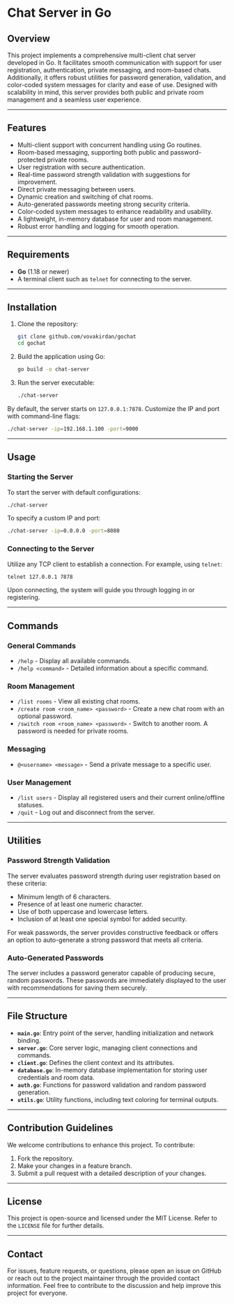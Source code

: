 # Chat Server in Go

## Overview
This project implements a comprehensive multi-client chat server developed in Go. It facilitates smooth communication with support for user registration, authentication, private messaging, and room-based chats. Additionally, it offers robust utilities for password generation, validation, and color-coded system messages for clarity and ease of use. Designed with scalability in mind, this server provides both public and private room management and a seamless user experience.

---

## Features
- Multi-client support with concurrent handling using Go routines.
- Room-based messaging, supporting both public and password-protected private rooms.
- User registration with secure authentication.
- Real-time password strength validation with suggestions for improvement.
- Direct private messaging between users.
- Dynamic creation and switching of chat rooms.
- Auto-generated passwords meeting strong security criteria.
- Color-coded system messages to enhance readability and usability.
- A lightweight, in-memory database for user and room management.
- Robust error handling and logging for smooth operation.

---

## Requirements
- **Go** (1.18 or newer)
- A terminal client such as `telnet` for connecting to the server.

---

## Installation
1. Clone the repository:
   ```bash
   git clone github.com/vovakirdan/gochat
   cd gochat
   ```

2. Build the application using Go:
   ```bash
   go build -o chat-server
   ```

3. Run the server executable:
   ```bash
   ./chat-server
   ```

By default, the server starts on `127.0.0.1:7878`. Customize the IP and port with command-line flags:
```bash
./chat-server -ip=192.168.1.100 -port=9000
```

---

## Usage

### Starting the Server
To start the server with default configurations:
```bash
./chat-server
```
To specify a custom IP and port:
```bash
./chat-server -ip=0.0.0.0 -port=8080
```

### Connecting to the Server
Utilize any TCP client to establish a connection. For example, using `telnet`:
```bash
telnet 127.0.0.1 7878
```

Upon connecting, the system will guide you through logging in or registering.

---

## Commands
### General Commands
- `/help` - Display all available commands.
- `/help <command>` - Detailed information about a specific command.

### Room Management
- `/list rooms` - View all existing chat rooms.
- `/create room <room_name> <password>` - Create a new chat room with an optional password.
- `/switch room <room_name> <password>` - Switch to another room. A password is needed for private rooms.

### Messaging
- `@<username> <message>` - Send a private message to a specific user.

### User Management
- `/list users` - Display all registered users and their current online/offline statuses.
- `/quit` - Log out and disconnect from the server.

---

## Utilities

### Password Strength Validation
The server evaluates password strength during user registration based on these criteria:
- Minimum length of 6 characters.
- Presence of at least one numeric character.
- Use of both uppercase and lowercase letters.
- Inclusion of at least one special symbol for added security.

For weak passwords, the server provides constructive feedback or offers an option to auto-generate a strong password that meets all criteria.

### Auto-Generated Passwords
The server includes a password generator capable of producing secure, random passwords. These passwords are immediately displayed to the user with recommendations for saving them securely.

---

## File Structure
- **`main.go`**: Entry point of the server, handling initialization and network binding.
- **`server.go`**: Core server logic, managing client connections and commands.
- **`client.go`**: Defines the client context and its attributes.
- **`database.go`**: In-memory database implementation for storing user credentials and room data.
- **`auth.go`**: Functions for password validation and random password generation.
- **`utils.go`**: Utility functions, including text coloring for terminal outputs.

---

## Contribution Guidelines
We welcome contributions to enhance this project. To contribute:
1. Fork the repository.
2. Make your changes in a feature branch.
3. Submit a pull request with a detailed description of your changes.

---

## License
This project is open-source and licensed under the MIT License. Refer to the `LICENSE` file for further details.

---

## Contact
For issues, feature requests, or questions, please open an issue on GitHub or reach out to the project maintainer through the provided contact information. Feel free to contribute to the discussion and help improve this project for everyone.


